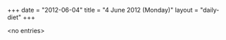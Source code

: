 +++
date = "2012-06-04"
title = "4 June 2012 (Monday)"
layout = "daily-diet"
+++

<p>&lt;no entries&gt;</p>